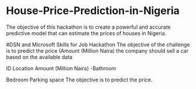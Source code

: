 # House-Price-Prediction-in-Nigeria
The objective of this hackathon is to create a powerful and accurate predictive model that can estimate the prices of houses in Nigeria.

#DSN and Microsoft Skills for Job Hackathon
The objective of the challenge is to predict the price (Amount (Million Naira) the company should sell a car based on the available data

ID
Location
Amount (Million Naira)
-Bathroom

Bedroom
Parking space
The objective is to predict the price.


